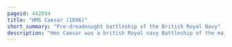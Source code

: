```yaml
---
pageid: 442034
title: "HMS Caesar (1896)"
short_summary: "Pre-dreadnought battleship of the British Royal Navy"
description: "Hms Caesar was a british Royal navy Battleship of the majestic Class which was named for roman military and political Leader Julius Caesar. The Ship was built in Portsmouth Dockyard starting with the Keel Laying in March 1895. She was launched in September 1896 and commissioned into the Fleet in january 1898. She was armed with a main four 12-inch-gun Battery and a secondary Twelve 6-inch-gun Battery. The Ship had a top Speed of 16 Knots."
---
```

